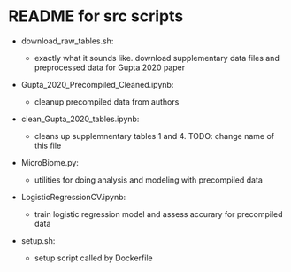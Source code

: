 # README for src scripts

* download_raw_tables.sh:
	- exactly what it sounds like. download supplementary data files and preprocessed data for Gupta 2020 paper
* Gupta_2020_Precompiled_Cleaned.ipynb:
	- cleanup precompiled data from authors
* clean_Gupta_2020_tables.ipynb:
	- cleans up supplemnentary tables 1 and 4. TODO: change name of this file

* MicroBiome.py:
	- utilities for doing analysis and modeling with precompiled data
* LogisticRegressionCV.ipynb:
	- train logistic regression model and assess accurary for precompiled data

* setup.sh:
	- setup script called by Dockerfile
